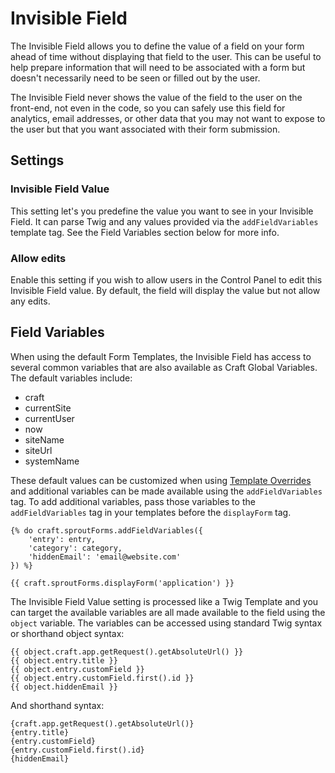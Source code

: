 # Invisible Field

The Invisible Field allows you to define the value of a field on your form ahead of time without displaying that field to the user. This can be useful to help prepare information that will need to be associated with a form but doesn't necessarily need to be seen or filled out by the user. 

The Invisible Field never shows the value of the field to the user on the front-end, not even in the code, so you can safely use this field for analytics, email addresses, or other data that you may not want to expose to the user but that you want associated with their form submission.

## Settings

### Invisible Field Value

This setting let's you predefine the value you want to see in your Invisible Field. It can parse Twig and any values provided via the `addFieldVariables` template tag. See the Field Variables section below for more info.

### Allow edits

Enable this setting if you wish to allow users in the Control Panel to edit this Invisible Field value. By default, the field will display the value but not allow any edits.

## Field Variables

When using the default Form Templates, the Invisible Field has access to several common variables that are also available as Craft Global Variables. The default variables include:

- craft
- currentSite
- currentUser
- now
- siteName
- siteUrl
- systemName

These default values can be customized when using [Template Overrides](./template-overrides.md) and additional variables can be made available using the `addFieldVariables` tag. To add additional variables, pass those variables to the `addFieldVariables` tag in your templates before the `displayForm` tag.

``` twig
{% do craft.sproutForms.addFieldVariables({
    'entry': entry,
    'category': category,
    'hiddenEmail': 'email@website.com'
}) %}

{{ craft.sproutForms.displayForm('application') }}
```

The Invisible Field Value setting is processed like a Twig Template and you can target the available variables are all made available to the field using the `object` variable. The variables can be accessed using standard Twig syntax or shorthand object syntax:

``` twig
{{ object.craft.app.getRequest().getAbsoluteUrl() }}
{{ object.entry.title }}
{{ object.entry.customField }}
{{ object.entry.customField.first().id }}
{{ object.hiddenEmail }}
```

And shorthand syntax:

``` twig
{craft.app.getRequest().getAbsoluteUrl()}
{entry.title}
{entry.customField}
{entry.customField.first().id}
{hiddenEmail}
```